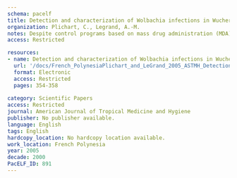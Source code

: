 ```yaml
---
schema: pacelf
title: Detection and characterization of Wolbachia infections in Wuchereria bancrofti (Spirurida  Onchocercidae) var. pacifica and Aedes (Stegomyia) polynesiensis (Diptera  Culicidae)
organization: Plichart, C., Legrand, A.-M.
notes: Despite control programs based on mass drug administration (MDA) of microfilaricidal compounds, Bancroftian lymphatic filariasis remains a problem in French Polynesia. For an alternative strategy to MDA, we investigated the potential role of Wolbachia to control filarial transmission. Wolbachia are intracellular alpha-proteobacteria endosymbionts that infect a broad range of insects and nematodes. These bacteria have a suspected role in the pathogenesis of filariasis. They also may be useful in mosquito control through cytoplasmic incompatibility. To detect and characterize these bacteria in the filarial and mosquito-vectors in French Polynesia, a survey was conducted on field-collected mosquitoes and microfilariae from infected people. Samples were analyzed by a polymerase chain reaction and gene sequencing. The results indicate that these bacteria are widespread. Sequence analysis of the wsp and ftsZ genes positioned the Aedes polynesiensis Wolbachia in cluster A and Wuchereria bancrofti var. pacifica Wolbachia in cluster D. The implications for possible improved treatment and vector control are discussed.
access: Restricted

resources:
- name: Detection and characterization of Wolbachia infections in Wuchereria bancrofti (Spirurida  Onchocercidae) var. pacifica and Aedes (Stegomyia) polynesiensis (Diptera  Culicidae)
  url: '/docs/French_PolynesiaPlichart_and_LeGrand_2005_ASTMH_Detection_of_Wolbachia_in_W_bancrofti_and_Ae_poly.txt'
  format: Electronic
  access: Restricted
  pages: 354-358
 
category: Scientific Papers
access: Restricted
journal: American Journal of Tropical Medicine and Hygiene
publisher: No publisher available. 
language: English 
tags: English 
hardcopy_location: No hardcopy location available.
work_location: French Polynesia
year: 2005
decade: 2000
PacELF_ID: 891
---
```

